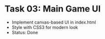 # Task 03: Main Game UI

- Implement canvas-based UI in index.html
- Style with CSS3 for modern look
- Status: Done
